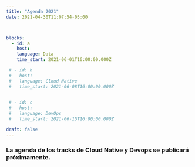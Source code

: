 ```yaml
---
title: "Agenda 2021"
date: 2021-04-30T11:07:54-05:00



blocks: 
  - id: a
    host: 
    language: Data
    time_start: 2021-06-01T16:00:00.000Z

 # - id: b
 #   host:
 #   language: Cloud Native
 #   time_start: 2021-06-08T16:00:00.000Z
    

 # - id: c
 #   host: 
 #   language: DevOps
 #   time_start: 2021-06-15T16:00:00.000Z

draft: false
---
```


<h3>La agenda de los tracks de Cloud Native y Devops se publicará próximamente.<h3>

<br>
